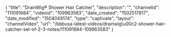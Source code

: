 {
    "title": "DrainWig&reg; Shower Hair Catcher",
    "description": "",
    "channelid": "111091684",
    "videoid": "109963583",
    "date_created": "1502517817",
    "date_modified": "1504049174",
    "type": "captivate",
    "layout": "channelVideo",
    "url": "\/bbbusa-latest-videos\/drainwig\u00c2-shower-hair-catcher-set-of-2-3-notes\/111091684-109963583"
}